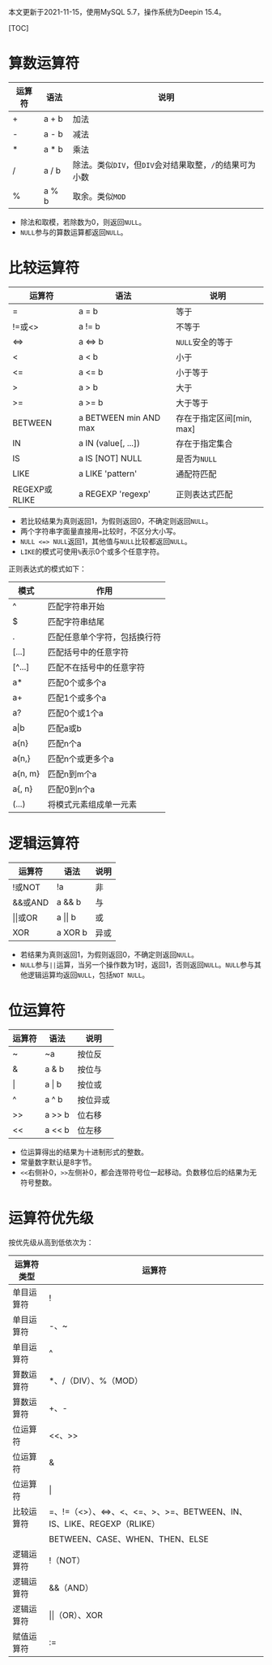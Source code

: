 本文更新于2021-11-15，使用MySQL 5.7，操作系统为Deepin 15.4。

[TOC]

# 算数运算符

| 运算符 | 语法   | 说明                                               |
| ----- | ----- | ------------------------------------------------- |
| +     | a + b | 加法                                               |
| -     | a - b | 减法                                               |
| *     | a * b | 乘法                                               |
| /     | a / b | 除法。类似`DIV`，但`DIV`会对结果取整，`/`的结果可为小数     |
| %     | a % b | 取余。类似`MOD`                                      |

* 除法和取模，若除数为0，则返回`NULL`。
* `NULL`参与的算数运算都返回`NULL`。

# 比较运算符

| 运算符         | 语法                   | 说明                                               |
| ------------- | --------------------- | ------------------------------------------------- |
| =             | a = b                 | 等于                                               |
| !=或<>        | a != b                | 不等于                                              |
| <=>           | a <=> b               | `NULL`安全的等于                                    |
| <             | a < b                 | 小于                                               |
| <=            | a <= b                | 小于等于                                            |
| >             | a > b                 | 大于                                               |
| >=            | a >= b                | 大于等于                                            |
| BETWEEN       | a BETWEEN min AND max | 存在于指定区间[min, max]                             |
| IN            | a IN (value[, ...])   | 存在于指定集合                                       |
| IS            | a IS [NOT] NULL       | 是否为`NULL`                                        |
| LIKE          | a LIKE 'pattern'      | 通配符匹配                                          |
| REGEXP或RLIKE | a REGEXP 'regexp'     | 正则表达式匹配                                       |

* 若比较结果为真则返回1，为假则返回0，不确定则返回`NULL`。
* 两个字符串字面量直接用`=`比较时，不区分大小写。
* `NULL <=> NULL`返回1，其他值与`NULL`比较都返回`NULL`。
* `LIKE`的模式可使用`%`表示0个或多个任意字符。

正则表达式的模式如下：

| 模式         | 作用                                                 |
| ----------- | --------------------------------------------------- |
| ^           | 匹配字符串开始                                         |
| $           | 匹配字符串结尾                                         |
| .           | 匹配任意单个字符，包括换行符                               |
| [...]       | 匹配括号中的任意字符                                    |
| [\^...]     | 匹配不在括号中的任意字符                                 |
| a*          | 匹配0个或多个a                                         |
| a+          | 匹配1个或多个a                                         |
| a?          | 匹配0个或1个a                                          |
| a&#124;b    | 匹配a或b                                              |
| a{n}        | 匹配n个a                                              |
| a{n,}       | 匹配n个或更多个a                                        |
| a{n, m}     | 匹配n到m个a                                            |
| a{, n}      | 匹配0到n个a                                            |
| (...)       | 将模式元素组成单一元素                                    |

# 逻辑运算符

| 运算符            | 语法             | 说明                                               |
| ---------------- | ---------------- | ------------------------------------------------- |
| !或NOT           | !a               | 非                                                 |
| &&或AND          | a && b           | 与                                                 |
| &#124;&#124;或OR | a &#124;&#124; b | 或                                                 |
| XOR              | a XOR b          | 异或                                               |

* 若结果为真则返回1，为假则返回0，不确定则返回`NULL`。
* `NULL`参与`||`运算，当另一个操作数为1时，返回1，否则返回`NULL`。`NULL`参与其他逻辑运算均返回`NULL`，包括`NOT NULL`。

# 位运算符

| 运算符   | 语法        | 说明                                              |
| ------- | ---------- | ------------------------------------------------- |
| ~       | ~a         | 按位反                                             |
| &       | a & b      | 按位与                                             |
| &#124;  | a &#124; b | 按位或                                             |
| \^      | a \^ b     | 按位异或                                           |
| >>      | a >> b     | 位右移                                             |
| <<      | a << b     | 位左移                                             |

* 位运算得出的结果为十进制形式的整数。
* 常量数字默认是8字节。
* `<<`右侧补0，`>>`左侧补0，都会连带符号位一起移动。负数移位后的结果为无符号整数。

# 运算符优先级

按优先级从高到低依次为：

| 运算符类型 | 运算符                                                |
| -------- | ---------------------------------------------------- |
| 单目运算符 | !                                                    |
| 单目运算符 | -、~                                                  |
| 单目运算符 | ^                                                    |
| 算数运算符 | *、/（DIV）、%（MOD）                                       |
| 算数运算符 | +、-                                                  |
| 位运算符   | <<、>>                                                |
| 位运算符   | &                                                    |
| 位运算符   | &#124;                                               |
| 比较运算符 | =、!=（<>）、<=>、<、<=、>、>=、BETWEEN、IN、IS、LIKE、REGEXP（RLIKE） |
|          | BETWEEN、CASE、WHEN、THEN、ELSE                            |
| 逻辑运算符 | !（NOT）                                                |
| 逻辑运算符 | &&（AND）                                               |
| 逻辑运算符 | &#124;&#124;（OR）、XOR                                  |
| 赋值运算符 | :=                                                    |
